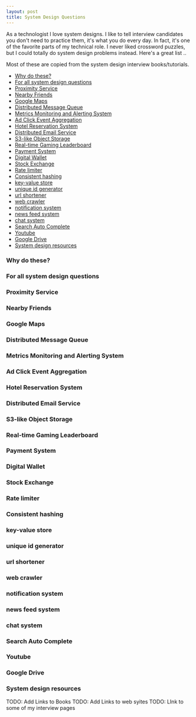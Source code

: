 ```yaml
---
layout: post
title: System Design Questions
---
```


As a technologist I love system designs. I like to tell interview candidates you don't need to practice them, it's what you do every day. In fact, it's one of the favorite parts of my technical role. I never liked crossword puzzles, but I could totally do system design problems instead. Here's a great list ..

Most of these are copied from the system design interview books/tutorials.

<!-- prettier-ignore-start -->

<!-- vim-markdown-toc GFM -->

- [Why do these?](#why-do-these)
- [For all system design questions](#for-all-system-design-questions)
- [Proximity Service](#proximity-service)
- [Nearby Friends](#nearby-friends)
- [Google Maps](#google-maps)
- [Distributed Message Queue](#distributed-message-queue)
- [Metrics Monitoring and Alerting System](#metrics-monitoring-and-alerting-system)
- [Ad Click Event Aggregation](#ad-click-event-aggregation)
- [Hotel Reservation System](#hotel-reservation-system)
- [Distributed Email Service](#distributed-email-service)
- [S3-like Object Storage](#s3-like-object-storage)
- [Real-time Gaming Leaderboard](#real-time-gaming-leaderboard)
- [Payment System](#payment-system)
- [Digital Wallet](#digital-wallet)
- [Stock Exchange](#stock-exchange)
- [Rate limiter](#rate-limiter)
- [Consistent hashing](#consistent-hashing)
- [key-value store](#key-value-store)
- [unique id generator](#unique-id-generator)
- [url shortener](#url-shortener)
- [web crawler](#web-crawler)
- [notification system](#notification-system)
- [news feed system](#news-feed-system)
- [chat system](#chat-system)
- [Search Auto Complete](#search-auto-complete)
- [Youtube](#youtube)
- [Google Drive](#google-drive)
- [System design resources](#system-design-resources)

<!-- vim-markdown-toc -->
<!-- prettier-ignore-end -->

### Why do these?

### For all system design questions

### Proximity Service

### Nearby Friends

### Google Maps

### Distributed Message Queue

### Metrics Monitoring and Alerting System

### Ad Click Event Aggregation

### Hotel Reservation System

### Distributed Email Service

### S3-like Object Storage

### Real-time Gaming Leaderboard

### Payment System

### Digital Wallet

### Stock Exchange

### Rate limiter

### Consistent hashing

### key-value store

### unique id generator

### url shortener

### web crawler

### notification system

### news feed system

### chat system

### Search Auto Complete

### Youtube

### Google Drive

### System design resources

TODO: Add Links to Books
TODO: Add Links to web syites
TODO: LInk to some of my interview pages
